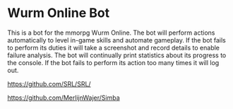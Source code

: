 Wurm Online Bot
=====

This is a bot for the mmorpg Wurm Online.
The bot will perform actions automatically to level in-game skills and automate gameplay.
If the bot fails to perform its duties it will take a screenshot and record details to enable failure analysis.
The bot will continually print statistics about its progress to the console.
If the bot fails to perform its action too many times it will log out.

https://github.com/SRL/SRL/

https://github.com/MerlijnWajer/Simba
